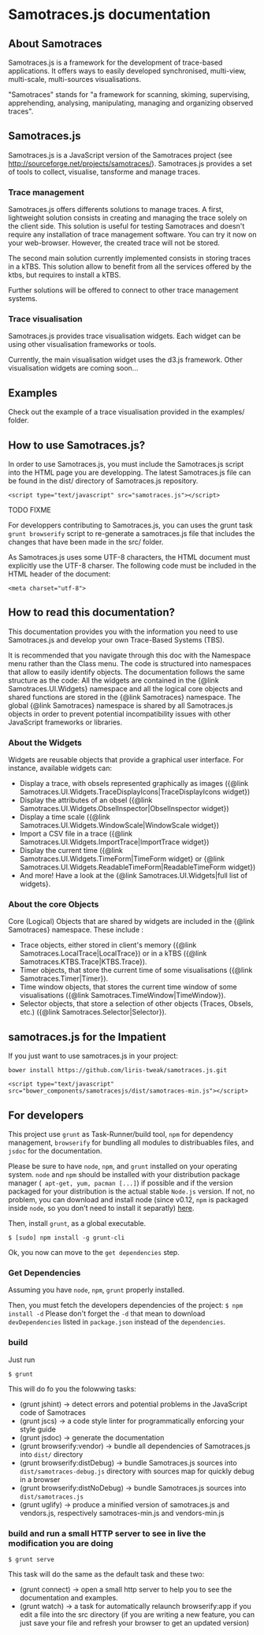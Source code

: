 Samotraces.js documentation
===========================

About Samotraces 
----------------

Samotraces.js is a framework for the development of trace-based applications.
It offers ways to easily developed synchronised, multi-view, multi-scale,
multi-sources visualisations.

"Samotraces" stands for "a framework for scanning, skiming,
supervising, apprehending, analysing, manipulating, managing and organizing
observed traces".

Samotraces.js
-------------

Samotraces.js is a JavaScript version of the Samotraces 
project (see http://sourceforge.net/projects/samotraces/).
Samotraces.js provides a set of tools to collect, 
visualise, tansforme and manage traces.

### Trace management

Samotraces.js offers differents solutions to manage traces.
A first, lightweight solution consists in creating and 
managing the trace solely on the client side. This solution 
is useful for testing Samotraces and doesn't require any 
installation of trace management software. You can try it 
now on your web-browser. However, the created trace will not
be stored.

The second main solution currently implemented consists in 
storing traces in a kTBS.
This solution allow to benefit from all the services offered
by the ktbs, but requires to install a kTBS.

Further solutions will be offered to connect to other trace 
management systems.

### Trace visualisation

Samotraces.js provides trace visualisation widgets. Each 
widget can be using other visualisation frameworks or tools.

Currently, the main visualisation widget uses the d3.js 
framework. Other visualisation widgets are coming soon...


Examples
--------

Check out the example of a trace visualisation provided in 
the examples/ folder.

How to use Samotraces.js?
-------------------------

In order to use Samotraces.js, you must include the 
Samotraces.js script into the HTML page you are developping.
The latest Samotraces.js file can be found in the dist/ 
directory of Samotraces.js repository.

```
<script type="text/javascript" src="samotraces.js"></script>
```

TODO FIXME
 
For developpers contributing to Samotraces.js, you can uses the grunt task `grunt browserify` 
script to re-generate a samotraces.js file that includes the changes that have been made in the src/ folder.

As Samotraces.js uses some UTF-8 characters, the HTML 
document must explicitly use the UTF-8 charser. The following
code must be included in the HTML header of the document:
```
<meta charset="utf-8">
```

How to read this documentation?
-------------------------------

This documentation provides you with the information you need to use Samotraces.js
and develop your own Trace-Based Systems (TBS).

It is recommended that you navigate through this doc with the Namespace menu 
rather than the Class menu.
The code is structured into namespaces that allow to easily identify objects.
The documentation follows the same structure as the code:
All the widgets are contained in the {@link Samotraces.UI.Widgets} namespace
and all the logical core objects and shared functions are stored in 
the {@link Samotraces} namespace.
The global {@link Samotraces} namespace is shared by all Samotraces.js objects
in order to prevent potential incompatibility issues with other JavaScript
frameworks or libraries.

### About the Widgets

Widgets are reusable objects that provide a graphical user interface.
For instance, available widgets can:

- Display a trace, with obsels represented graphically as images
({@link Samotraces.UI.Widgets.TraceDisplayIcons|TraceDisplayIcons widget})
- Display the attributes of an obsel
({@link Samotraces.UI.Widgets.ObselInspector|ObselInspector widget})
- Display a time scale
({@link Samotraces.UI.Widgets.WindowScale|WindowScale widget})
- Import a CSV file in a trace
({@link Samotraces.UI.Widgets.ImportTrace|ImportTrace widget})
- Display the current time
({@link Samotraces.UI.Widgets.TimeForm|TimeForm widget} or
{@link Samotraces.UI.Widgets.ReadableTimeForm|ReadableTimeForm widget})
- And more! Have a look at the {@link Samotraces.UI.Widgets|full list of widgets}.

### About the core Objects 

Core (Logical) Objects that are shared by widgets are included in the {@link Samotraces} namespace.
These include :

- Trace objects, either stored in client's memory
({@link Samotraces.LocalTrace|LocalTrace}) or in a kTBS
({@link Samotraces.KTBS.Trace|KTBS.Trace}).
- Timer objects, that store the current time of some visualisations
({@link Samotraces.Timer|Timer}).
- Time window objects, that stores the current time window of some visualisations
({@link Samotraces.TimeWindow|TimeWindow}).
- Selector objects, that store a selection of other objects (Traces, Obsels, etc.)
({@link Samotraces.Selector|Selector}).

## samotraces.js for the Impatient
If you just want to use samotraces.js in your project:

```bower install https://github.com/liris-tweak/samotraces.js.git```

``` <script type="text/javascript" src="bower_components/samotracesjs/dist/vendors-min.js"></script>
<script type="text/javascript" src="bower_components/samotracesjs/dist/samotraces-min.js"></script> 
```


## For developers

This project use ```grunt``` as Task-Runner/build tool, ```npm``` for dependency management, `browserify` for bundling all modules to distribuables files, and ```jsdoc``` for the documentation. 

Please be sure to have ```node```, ```npm```, and ```grunt``` installed on your operating system.
```node``` and ```npm``` should be installed with your distribution package manager (``` apt-get, yum, pacman [...]```) if possible and if the version packaged for your distribution is the actual stable ```Node.js``` version. If not, no problem, you can download and install node (since v0.12, ```npm``` is packaged inside ```node```, so you don't need to install it separatly) [here](https://nodejs.org/download/).

Then, install ```grunt```, as a global executable.

```$ [sudo] npm install -g grunt-cli```

Ok, you now can move to the `get dependencies` step.

### Get Dependencies

Assuming you have `node`, `npm`, `grunt` properly installed.

Then, you must fetch the developers dependencies of the project:
```$ npm install -d```
Please don't forget the `-d` that mean to download `devDependencies` listed in `package.json` instead of the `dependencies`.

### build
Just run 

``` $ grunt ```

This will do fo you the folowwing tasks:

- (grunt jshint) -> detect errors and potential problems in the JavaScript code of Samotraces
- (grunt jscs) -> a code style linter for programmatically enforcing your style guide
- (grunt jsdoc) -> generate the documentation 
- (grunt browserify:vendor) -> bundle all dependencies of Samotraces.js into `dist/` directory
- (grunt browserify:distDebug) -> bundle Samotraces.js sources into `dist/samotraces-debug.js` directory with sources map for quickly debug in a browser
- (grunt browserify:distNoDebug) -> bundle Samotraces.js sources into `dist/samotraces.js`
- (grunt uglify) -> produce a minified version of samotraces.js and vendors.js, respectively samotraces-min.js and vendors-min.js

### build and run a small HTTP server to see in live the modification you are doing

```
$ grunt serve
```

This task will do the same as the default task and these two:

- (grunt connect) -> open a small http server to help you to see the documentation and examples.
- (grunt watch) -> a task for automatically relaunch browserify:app if you edit a file into the src directory (if you are writing a new feature, you can just save your file and refresh your browser to get an updated version)
